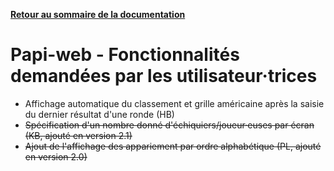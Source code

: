 **[Retour au sommaire de la documentation](../README.md)**

# Papi-web - Fonctionnalités demandées par les utilisateur·trices

- Affichage automatique du classement et grille américaine après la saisie du dernier résultat d'une ronde (HB)
- ~~Spécification d'un nombre donné d'échiquiers/joueur·euses par écran (KB, ajouté en version 2.1)~~
- ~~Ajout de l'affichage des appariement par ordre alphabétique (PL, ajouté en version 2.0)~~